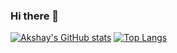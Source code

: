 ### Hi there 👋

<!--
**akshaykoganur/akshaykoganur** is a ✨ _special_ ✨ repository because its `README.md` (this file) appears on your GitHub profile.

Here are some ideas to get you started:

- 🔭 I’m currently working on ...
- 🌱 I’m currently learning ...
- 👯 I’m looking to collaborate on ...
- 🤔 I’m looking for help with ...
- 💬 Ask me about ...
- 📫 How to reach me: ...
- 😄 Pronouns: ...
- ⚡ Fun fact: ...
-->
[![Akshay's GitHub stats](https://github-readme-stats.vercel.app/api?username=akshaykoganur)](https://github.com/anuraghazra/github-readme-stats)
[![Top Langs](https://github-readme-stats.vercel.app/api/top-langs/?username=akshaykoganur&hide=jupyter%20notebook&langs_count=8)](https://github.com/anuraghazra/github-readme-stats)
